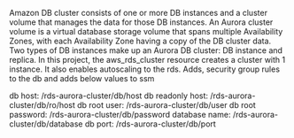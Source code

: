 Amazon DB cluster consists of one or more DB instances and a cluster volume that manages the data for those DB instances. An Aurora cluster volume is a virtual database storage volume that spans multiple Availability Zones, with each Availability Zone having a copy of the DB cluster data. Two types of DB instances make up an Aurora DB cluster: DB instance and replica. 
In this project, the aws_rds_cluster resource creates a cluster with 1 instance. It also enables autoscaling to the rds.
Adds, security group rules to the db and adds below values to ssm

db host: /rds-aurora-cluster/db/host
db readonly host: /rds-aurora-cluster/db/ro/host
db root user: /rds-aurora-cluster/db/user
db root password: /rds-aurora-cluster/db/password
database name: /rds-aurora-cluster/db/database
db port: /rds-aurora-cluster/db/port
